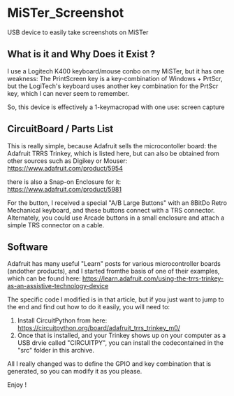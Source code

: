 # MiSTer_Screenshot
USB device to easily take screenshots on MiSTer

## What is it and Why Does it Exist ?

I use a Logitech K400 keyboard/mouse conbo on my MiSTer, but it has one weakness: The
PrintScreen key is a key-combination of Windows + PrtScr, but the LogiTech's keyboard
uses another key combination for the PrtScr key, which I can never seem to remember.

So, this device is effectively a 1-keymacropad with one use: screen capture


## CircuitBoard / Parts List

This is really simple, because Adafruit sells the microcontoller board: the Adafruit
TRRS Trinkey, which is listed here, but can also be obtained from other sources such as
Digikey or Mouser:
https://www.adafruit.com/product/5954

there is also a Snap-on Enclosure for it:
https://www.adafruit.com/product/5981

For the button, I received a special "A/B Large Buttons" with an 8BitDo Retro Mechanical keyboard,
and these buttons connect with a TRS connector.  Alternately, you could use Arcade buttons in
a small enclosure and attach a simple TRS connector on a cable.


## Software

Adafruit has many useful "Learn" posts for various microcontroller boards (andother products),
and I started fromthe basis of one of their examples, which can be found here:
https://learn.adafruit.com/using-the-trrs-trinkey-as-an-assistive-technology-device

The specific code I modified is in that article, but if you just want to jump to the end and find
out how to do it easily, you will need to:
 1.  Install CircuitPython from here: https://circuitpython.org/board/adafruit_trrs_trinkey_m0/
 2.  Once that is installed, and your Trinkey shows up on your computer as a USB drvie called "CIRCUITPY",
you can install the codecontained in the "src" folder in this archive.

All I really changed was to define the GPIO and key combination that is generated, so you can modify it
as you please.

Enjoy ! 
